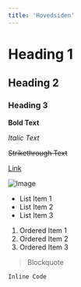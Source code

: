 ```yaml
---
title: 'Hovedsiden'
---
```


# Heading 1

## Heading 2

### Heading 3

**Bold Text**

*Italic Text*

~~Strikethrough Text~~

[Link](https://www.example.com)

![Image](https://www.example.com/image.jpg)

- List Item 1
- List Item 2
- List Item 3

1. Ordered Item 1
2. Ordered Item 2
3. Ordered Item 3

> Blockquote

`Inline Code`